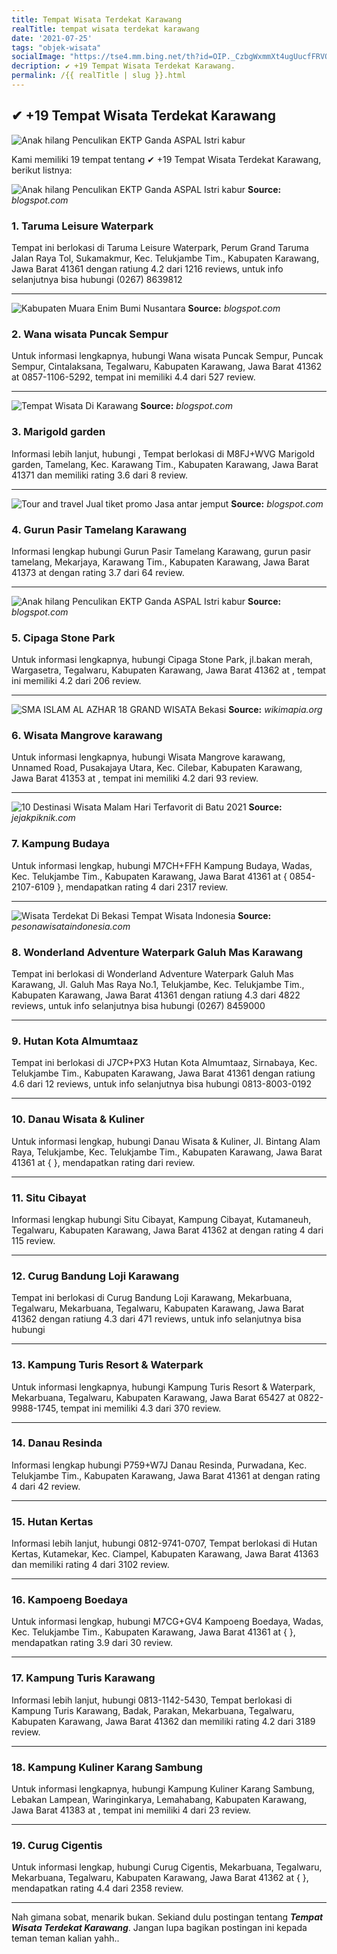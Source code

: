 ```yaml
---
title: Tempat Wisata Terdekat Karawang
realTitle: tempat wisata terdekat karawang
date: '2021-07-25'
tags: "objek-wisata"
socialImage: "https://tse4.mm.bing.net/th?id=OIP._CzbgWxmmXt4ugUucfFRVQHaKT&amp;pid=15.1"
decription: ✔ +19 Tempat Wisata Terdekat Karawang.
permalink: /{{ realTitle | slug }}.html
---
```


## ✔ +19 Tempat Wisata Terdekat Karawang

![Anak hilang Penculikan EKTP Ganda  ASPAL Istri kabur ](https://4.bp.blogspot.com/-TcNa6Sp9NIE/V_pYWGXQIZI/AAAAAAAAANA/LN4SzmH4kHUw0r4wPB2zr1a54o7jjFYUQCLcB/s1600/nakkna.jpg)



Kami memiliki 19 tempat tentang ✔ +19 Tempat Wisata Terdekat Karawang, berikut listnya:



![Anak hilang Penculikan EKTP Ganda  ASPAL Istri kabur ](https://tse4.mm.bing.net/th?id=OIP.LnDRgR9HVjWA7W5c0ZylHAAAAA&amp;pid=15.1)
**Source:** _blogspot.com_


### 1. Taruma Leisure Waterpark



Tempat ini berlokasi di Taruma Leisure Waterpark, Perum Grand Taruma Jalan Raya Tol, Sukamakmur, Kec. Telukjambe Tim., Kabupaten Karawang, Jawa Barat 41361 dengan ratiung 4.2 dari 1216 reviews, untuk info selanjutnya bisa hubungi (0267) 8639812

---


![Kabupaten Muara Enim  Bumi Nusantara](https://tse1.mm.bing.net/th?id=OIP.pxlifb5ltYfMd5xuLa_1HQHaFj&amp;pid=15.1)
**Source:** _blogspot.com_


### 2. Wana wisata Puncak Sempur



Untuk informasi lengkapnya, hubungi Wana wisata Puncak Sempur, Puncak Sempur, Cintalaksana, Tegalwaru, Kabupaten Karawang, Jawa Barat 41362 at 0857-1106-5292, tempat ini memiliki 4.4 dari 527 review.

---


![Tempat Wisata Di Karawang](https://tse1.mm.bing.net/th?id=OIP.Ykhipo9tQ67k8fs5Z_UwPAHaFj&amp;pid=15.1)
**Source:** _blogspot.com_


### 3. Marigold garden



Informasi lebih lanjut, hubungi , Tempat berlokasi di M8FJ+WVG Marigold garden, Tamelang, Kec. Karawang Tim., Kabupaten Karawang, Jawa Barat 41371 dan memiliki rating 3.6 dari 8 review.

---


![Tour and travel Jual tiket promo Jasa antar jemput ](https://tse2.mm.bing.net/th?id=OIP.vJJ1w6w_pzc8zmOE_SvYbwHaG1&amp;pid=15.1)
**Source:** _blogspot.com_


### 4. Gurun Pasir Tamelang Karawang



Informasi lengkap hubungi Gurun Pasir Tamelang Karawang, gurun pasir tamelang, Mekarjaya, Karawang Tim., Kabupaten Karawang, Jawa Barat 41373 at  dengan rating 3.7 dari 64 review.

---


![Anak hilang Penculikan EKTP Ganda  ASPAL Istri kabur ](https://tse1.mm.bing.net/th?id=OIP.gZFfCadoGc52gKFFkyAzUgHaIL&amp;pid=15.1)
**Source:** _blogspot.com_


### 5. Cipaga Stone Park



Untuk informasi lengkapnya, hubungi Cipaga Stone Park, jl.bakan merah, Wargasetra, Tegalwaru, Kabupaten Karawang, Jawa Barat 41362 at , tempat ini memiliki 4.2 dari 206 review.

---


![SMA ISLAM AL AZHAR 18 GRAND WISATA  Bekasi](https://tse1.mm.bing.net/th?id=OIP.U0ezv14b2J-OfBpSMHG6mgHaJ4&amp;pid=15.1)
**Source:** _wikimapia.org_


### 6. Wisata Mangrove karawang



Untuk informasi lengkapnya, hubungi Wisata Mangrove karawang, Unnamed Road, Pusakajaya Utara, Kec. Cilebar, Kabupaten Karawang, Jawa Barat 41353 at , tempat ini memiliki 4.2 dari 93 review.

---


![10 Destinasi Wisata Malam Hari Terfavorit di Batu 2021 ](https://tse1.mm.bing.net/th?id=OIP.Ew3rOgTl64-F4LwjP6gTdgHaEd&amp;pid=15.1)
**Source:** _jejakpiknik.com_


### 7. Kampung Budaya



Untuk informasi lengkap, hubungi M7CH+FFH Kampung Budaya, Wadas, Kec. Telukjambe Tim., Kabupaten Karawang, Jawa Barat 41361 at { 0854-2107-6109 }, mendapatkan rating 4 dari 2317 review.

---


![Wisata Terdekat Di Bekasi  Tempat Wisata Indonesia](https://tse3.mm.bing.net/th?id=OIP.LbocbH6CwRzGKJ5rwZKFQgHaFj&amp;pid=15.1)
**Source:** _pesonawisataindonesia.com_


### 8. Wonderland Adventure Waterpark Galuh Mas Karawang



Tempat ini berlokasi di Wonderland Adventure Waterpark Galuh Mas Karawang, Jl. Galuh Mas Raya No.1, Telukjambe, Kec. Telukjambe Tim., Kabupaten Karawang, Jawa Barat 41361 dengan ratiung 4.3 dari 4822 reviews, untuk info selanjutnya bisa hubungi (0267) 8459000

---


### 9. Hutan Kota Almumtaaz



Tempat ini berlokasi di J7CP+PX3 Hutan Kota Almumtaaz, Sirnabaya, Kec. Telukjambe Tim., Kabupaten Karawang, Jawa Barat 41361 dengan ratiung 4.6 dari 12 reviews, untuk info selanjutnya bisa hubungi 0813-8003-0192

---


### 10. Danau Wisata &amp; Kuliner



Untuk informasi lengkap, hubungi Danau Wisata &amp; Kuliner, Jl. Bintang Alam Raya, Telukjambe, Kec. Telukjambe Tim., Kabupaten Karawang, Jawa Barat 41361 at {  }, mendapatkan rating  dari  review.

---


### 11. Situ Cibayat



Informasi lengkap hubungi Situ Cibayat, Kampung Cibayat, Kutamaneuh, Tegalwaru, Kabupaten Karawang, Jawa Barat 41362 at  dengan rating 4 dari 115 review.

---


### 12. Curug Bandung Loji Karawang



Tempat ini berlokasi di Curug Bandung Loji Karawang, Mekarbuana, Tegalwaru, Mekarbuana, Tegalwaru, Kabupaten Karawang, Jawa Barat 41362 dengan ratiung 4.3 dari 471 reviews, untuk info selanjutnya bisa hubungi 

---


### 13. Kampung Turis Resort &amp; Waterpark



Untuk informasi lengkapnya, hubungi Kampung Turis Resort &amp; Waterpark, Mekarbuana, Tegalwaru, Kabupaten Karawang, Jawa Barat 65427 at 0822-9988-1745, tempat ini memiliki 4.3 dari 370 review.

---


### 14. Danau Resinda



Informasi lengkap hubungi P759+W7J Danau Resinda, Purwadana, Kec. Telukjambe Tim., Kabupaten Karawang, Jawa Barat 41361 at  dengan rating 4 dari 42 review.

---


### 15. Hutan Kertas



Informasi lebih lanjut, hubungi 0812-9741-0707, Tempat berlokasi di Hutan Kertas, Kutamekar, Kec. Ciampel, Kabupaten Karawang, Jawa Barat 41363 dan memiliki rating 4 dari 3102 review.

---


### 16. Kampoeng Boedaya



Untuk informasi lengkap, hubungi M7CG+GV4 Kampoeng Boedaya, Wadas, Kec. Telukjambe Tim., Kabupaten Karawang, Jawa Barat 41361 at {  }, mendapatkan rating 3.9 dari 30 review.

---


### 17. Kampung Turis Karawang



Informasi lebih lanjut, hubungi 0813-1142-5430, Tempat berlokasi di Kampung Turis Karawang, Badak, Parakan, Mekarbuana, Tegalwaru, Kabupaten Karawang, Jawa Barat 41362 dan memiliki rating 4.2 dari 3189 review.

---


### 18. Kampung Kuliner Karang Sambung



Untuk informasi lengkapnya, hubungi Kampung Kuliner Karang Sambung, Lebakan Lampean, Waringinkarya, Lemahabang, Kabupaten Karawang, Jawa Barat 41383 at , tempat ini memiliki 4 dari 23 review.

---


### 19. Curug Cigentis



Untuk informasi lengkap, hubungi Curug Cigentis, Mekarbuana, Tegalwaru, Mekarbuana, Tegalwaru, Kabupaten Karawang, Jawa Barat 41362 at {  }, mendapatkan rating 4.4 dari 2358 review.

---









Nah gimana sobat, menarik bukan. Sekiand dulu postingan tentang ***Tempat Wisata Terdekat Karawang***. Jangan lupa bagikan postingan ini kepada teman teman kalian yahh..
